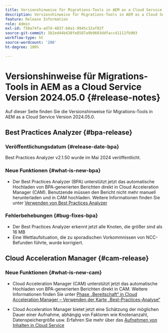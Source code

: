 ```yaml
---
title: Versionshinweise für Migrations-Tools in AEM as a Cloud Service Version 2024.05.0
description: Versionshinweise für Migrations-Tools in AEM as a Cloud Service Version 2024.05.0
feature: Release Information
role: Admin
exl-id: f50a74fa-ad7d-4837-b0a1-9945c32af02f
source-git-commit: 3b2ed44b438fe8587a9b9603ddfacc41111fb903
workflow-type: ht
source-wordcount: '208'
ht-degree: 100%

---
```


# Versionshinweise für Migrations-Tools in AEM as a Cloud Service Version 2024.05.0 {#release-notes}

Auf dieser Seite finden Sie die Versionshinweise für Migrations-Tools in AEM as a Cloud Service Version 2024.05.0.

## Best Practices Analyzer {#bpa-release}

### Veröffentlichungsdatum {#release-date-bpa}

Best Practices Analyzer v2.1.50 wurde im Mai 2024 veröffentlicht.

### Neue Funktionen {#what-is-new-bpa}

* Der Best Practices Analyzer (BPA) unterstützt jetzt das automatische Hochladen von BPA-generierten Berichten direkt in Cloud Acceleration Manager (CAM). Benutzende müssen den Bericht nicht mehr manuell herunterladen und in CAM hochladen. Weitere Informationen finden Sie unter [Verwenden von Best Practices Analyzer](/help/journey-migration/best-practices-analyzer/using-best-practices-analyzer.md)

### Fehlerbehebungen {#bug-fixes-bpa}

* Der Best Practices Analyzer erkennt jetzt alle Knoten, die größer sind als 16 MB
* Eine Wettlaufsituation, die zu sporadischen Vorkommnissen von NCC-Befunden führte, wurde korrigiert.

## Cloud Acceleration Manager {#cam-release}

### Neue Funktionen {#what-is-new-cam}

* Cloud Acceleration Manager (CAM) unterstützt jetzt das automatische Hochladen von BPA-generierten Berichten direkt in CAM. Weitere Informationen finden Sie unter [Phase „Bereitschaft“ in Cloud Acceleration Manager – Verwenden der Karte „Best-Practices-Analyse“](/help/journey-migration/cloud-acceleration-manager/using-cam/cam-readiness-phase.md#best-practices-analysis)

* Cloud Acceleration Manager bietet jetzt eine Schätzung der möglichen Dauer einer Aufnahme, abhängig von Faktoren wie Knotenanzahl, Datenspeichergröße usw. Erfahren Sie mehr über das [Aufnehmen von Inhalten in Cloud Service](/help/journey-migration/content-transfer-tool/using-content-transfer-tool/ingesting-content.md)
